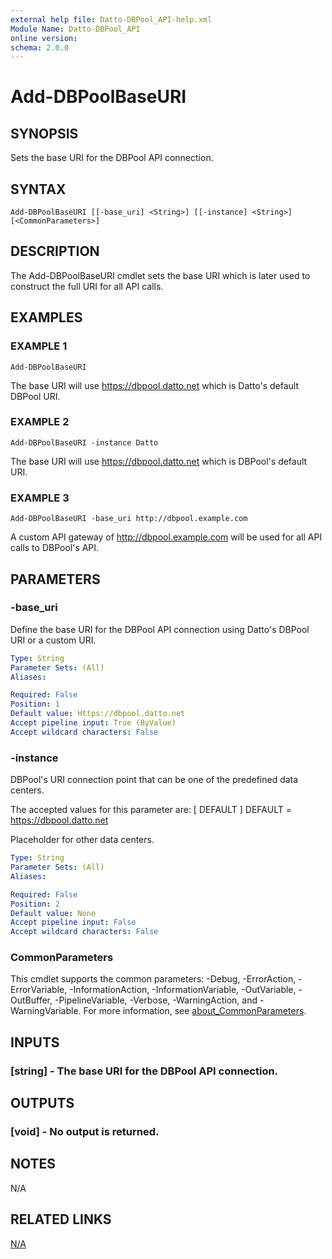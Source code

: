 ```yaml
---
external help file: Datto-DBPool_API-help.xml
Module Name: Datto-DBPool_API
online version:
schema: 2.0.0
---
```


# Add-DBPoolBaseURI

## SYNOPSIS
Sets the base URI for the DBPool API connection.

## SYNTAX

```
Add-DBPoolBaseURI [[-base_uri] <String>] [[-instance] <String>] [<CommonParameters>]
```

## DESCRIPTION
The Add-DBPoolBaseURI cmdlet sets the base URI which is later used
to construct the full URI for all API calls.

## EXAMPLES

### EXAMPLE 1
```
Add-DBPoolBaseURI
```

The base URI will use https://dbpool.datto.net which is Datto's default DBPool URI.

### EXAMPLE 2
```
Add-DBPoolBaseURI -instance Datto
```

The base URI will use https://dbpool.datto.net which is DBPool's default URI.

### EXAMPLE 3
```
Add-DBPoolBaseURI -base_uri http://dbpool.example.com
```

A custom API gateway of http://dbpool.example.com will be used for all API calls to DBPool's API.

## PARAMETERS

### -base_uri
Define the base URI for the DBPool API connection using Datto's DBPool URI or a custom URI.

```yaml
Type: String
Parameter Sets: (All)
Aliases:

Required: False
Position: 1
Default value: Https://dbpool.datto.net
Accept pipeline input: True (ByValue)
Accept wildcard characters: False
```

### -instance
DBPool's URI connection point that can be one of the predefined data centers.

The accepted values for this parameter are:
\[ DEFAULT \]
    DEFAULT = https://dbpool.datto.net

Placeholder for other data centers.

```yaml
Type: String
Parameter Sets: (All)
Aliases:

Required: False
Position: 2
Default value: None
Accept pipeline input: False
Accept wildcard characters: False
```

### CommonParameters
This cmdlet supports the common parameters: -Debug, -ErrorAction, -ErrorVariable, -InformationAction, -InformationVariable, -OutVariable, -OutBuffer, -PipelineVariable, -Verbose, -WarningAction, and -WarningVariable. For more information, see [about_CommonParameters](http://go.microsoft.com/fwlink/?LinkID=113216).

## INPUTS

### [string] - The base URI for the DBPool API connection.
## OUTPUTS

### [void] - No output is returned.
## NOTES
N/A

## RELATED LINKS

[N/A]()

